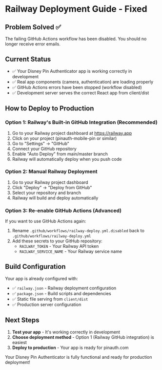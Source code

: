 # Railway Deployment Guide - Fixed

## Problem Solved ✅
The failing GitHub Actions workflow has been disabled. You should no longer receive error emails.

## Current Status
- ✅ Your Disney Pin Authenticator app is working correctly in development
- ✅ Real app components (camera, authentication) are loading properly
- ✅ GitHub Actions errors have been stopped (workflow disabled)
- ✅ Development server serves the correct React app from client/dist

## How to Deploy to Production

### Option 1: Railway's Built-in GitHub Integration (Recommended)
1. Go to your Railway project dashboard at https://railway.app
2. Click on your project (pinauth-mobile-pin or similar)
3. Go to "Settings" → "GitHub"
4. Connect your GitHub repository
5. Enable "Auto Deploy" from main/master branch
6. Railway will automatically deploy when you push code

### Option 2: Manual Railway Deployment
1. Go to your Railway project dashboard
2. Click "Deploy" → "Deploy from GitHub"
3. Select your repository and branch
4. Railway will build and deploy automatically

### Option 3: Re-enable GitHub Actions (Advanced)
If you want to use GitHub Actions again:
1. Rename `.github/workflows/railway-deploy.yml.disabled` back to `.github/workflows/railway-deploy.yml`
2. Add these secrets to your GitHub repository:
   - `RAILWAY_TOKEN` - Your Railway API token
   - `RAILWAY_SERVICE_NAME` - Your Railway service name

## Build Configuration
Your app is already configured with:
- ✅ `railway.json` - Railway deployment configuration
- ✅ `package.json` - Build scripts and dependencies
- ✅ Static file serving from `client/dist`
- ✅ Production server configuration

## Next Steps
1. **Test your app** - It's working correctly in development
2. **Choose deployment method** - Option 1 (Railway GitHub integration) is easiest
3. **Deploy to production** - Your app is ready for pinauth.com

Your Disney Pin Authenticator is fully functional and ready for production deployment!
